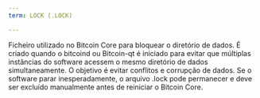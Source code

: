 ```yaml
---
term: LOCK (.LOCK)

---
```

Ficheiro utilizado no Bitcoin Core para bloquear o diretório de dados. É criado quando o bitcoind ou Bitcoin-qt é iniciado para evitar que múltiplas instâncias do software acessem o mesmo diretório de dados simultaneamente. O objetivo é evitar conflitos e corrupção de dados. Se o software parar inesperadamente, o arquivo .lock pode permanecer e deve ser excluído manualmente antes de reiniciar o Bitcoin Core.